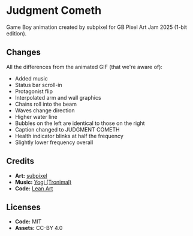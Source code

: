 # Judgment Cometh

Game Boy animation created by subpixel for GB Pixel Art Jam 2025 (1-bit edition).

## Changes

All the differences from the animated GIF (that we're aware of):

* Added music
* Status bar scroll-in
* Protagonist flip
* Interpolated arm and wall graphics
* Chains roll into the beam
* Waves change direction
* Higher water line
* Bubbles on the left are identical to those on the right
* Caption changed to JUDGMENT COMETH
* Health indicator blinks at half the frequency
* Slightly lower frequency overall

## Credits

* **Art:** [subpixel](https://subpixel.itch.io/)
* **Music:** [Yogi (Tronimal)](https://yogi-tronimal.itch.io/)
* **Code:** [Lean Art](https://leanart.itch.io/)

## Licenses

* **Code:** MIT
* **Assets:** CC-BY 4.0
